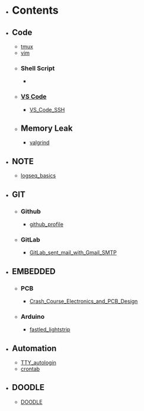 - # Contents
- ## Code
	- [tmux](tmux.md)
	- [vim](vim.md)
	- ### Shell Script
		-
	- ### [VS Code](VS_Code.md)
		- [VS_Code_SSH](VS_Code_SSH.md)
	- ## Memory Leak
		- [valgrind](valgrind.md)
- ## NOTE
	- [logseq_basics](logseq_basic.md)
- ## GIT
	- ### Github
		- [github_profile](Github_Profile.md)
	- ### GitLab
		- [GitLab_sent_mail_with_Gmail_SMTP](GitLab_sent_mail_with_Gmail_SMTP.md)
- ## EMBEDDED
	- ### PCB
		- [Crash_Course_Electronics_and_PCB_Design](Crash_Course_Electronics_and_PCB_Design.md)
	- ### Arduino
		- [fastled_lightstrip](fastled_lightstrip.md)
- ## Automation
	- [TTY_autologin](TTY_autologin.md)
	- [crontab](crontab.md)
- ## DOODLE
	- [DOODLE](DOODLE.md)
